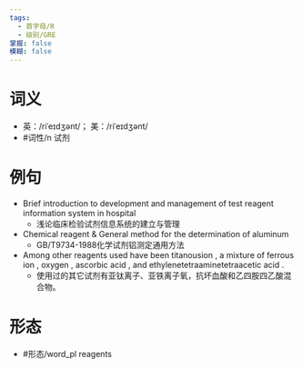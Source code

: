 ```yaml
---
tags:
  - 首字母/R
  - 级别/GRE
掌握: false
模糊: false
---
```

# 词义
- 英：/riˈeɪdʒənt/； 美：/riˈeɪdʒənt/
- #词性/n  试剂
# 例句
- Brief introduction to development and management of test reagent information system in hospital
	- 浅论临床检验试剂信息系统的建立与管理
- Chemical reagent & General method for the determination of aluminum
	- GB\/T9734-1988化学试剂铝测定通用方法
- Among other reagents used have been titanousion , a mixture of ferrous ion , oxygen , ascorbic acid , and ethylenetetraaminetetraacetic acid .
	- 使用过的其它试剂有亚钛离子、亚铁离子氧，抗坏血酸和乙四胺四乙酸混合物。
# 形态
- #形态/word_pl reagents
